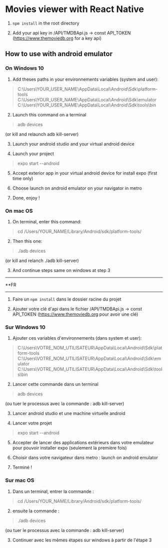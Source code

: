 ﻿# Movies viewer with React Native

1) `npm install` in the root directory

2) Add your api key in /API/TMDBApi.js -> const API_TOKEN (https://www.themoviedb.org for a key api)

## How to use with android emulator

### On Windows 10

1) Add theses paths in your environnements variables (system and user):
> C:\Users\YOUR_USER_NAME\AppData\Local\Android\Sdk\platform-tools  
> C:\Users\YOUR_USER_NAME\AppData\Local\Android\Sdk\emulator  
> C:\Users\YOUR_USER_NAME\AppData\Local\Android\Sdk\tools\bin  

2) Launch this command on a terminal
> adb devices  

(or kill and relaunch adb kill-server)  

3) Launch your android studio and your virtual android device

4) Launch your project  
> expo start --android  

5) Accept exterior app in your virtual android device for install expo (first time only)  

6) Choose launch on android emulator on your navigator in metro

7) Done, enjoy !


### On mac OS

1) On terminal, enter this command:
> cd /Users/YOUR_NAME/Library/Android/sdk/platform-tools/  

2) Then this one:
> ./adb devices  

(or kill and relanch ./adb kill-server)  

3) And continue steps same on windows at step 3


***
**FR
***

1) Faire un `npm install` dans le dossier racine du projet

2) Ajouter votre clé d'api dans le fichier /API/TMDBApi.js -> const API_TOKEN (https://www.themoviedb.org pour avoir une clé)

### Sur Windows 10

1) Ajouter ces variables d'environnements (dans system et user):
> C:\Users\VOTRE_NOM_UTILISATEUR\AppData\Local\Android\Sdk\platform-tools  
> C:\Users\VOTRE_NOM_UTILISATEUR\AppData\Local\Android\Sdk\emulator  
> C:\Users\VOTRE_NOM_UTILISATEUR\AppData\Local\Android\Sdk\tools\bin  

2) Lancer cette commande dans un terminal
> adb devices  

(ou tuer le processus avec la commande : adb kill-server)  

3) Lancer android studio et une machine virtuelle android

4) Lancer votre projet 
> expo start --android  

5) Accepter de lancer des applications extérieurs dans votre emulateur pour pouvoir installer expo (seulement la première fois)  

6) Choisir dans votre navigateur dans metro : launch on android emulator  

7) Terminé !


### Sur mac OS

1) Dans un terminal, entrer la commande :
> cd /Users/YOUR_NAME/Library/Android/sdk/platform-tools/  

2) ensuite la commande :
> ./adb devices  

(ou tuer le processus avec la commande : adb kill-server)  

3) Continuer avec les mêmes étapes sur windows à partir de l'étape 3
